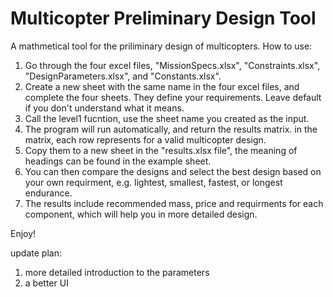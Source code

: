 # Multicopter Preliminary Design Tool
A mathmetical tool for the priliminary design of multicopters. How to use:

1. Go through the four excel files, "MissionSpecs.xlsx", "Constraints.xlsx", "DesignParameters.xlsx", and "Constants.xlsx".
2. Create a new sheet with the same name in the four excel files, and complete the four sheets. They define your requirements. Leave default if you don't understand what it means.
3. Call the level1 fucntion, use the sheet name you created as the input.
4. The program will run automatically, and return the results matrix. in the matrix, each row represents for a valid multicopter design.
5. Copy them to a new sheet in the "results.xlsx file", the meaning of headings can be found in the example sheet.
6. You can then compare the designs and select the best design based on your own requirment, e.g. lightest, smallest, fastest, or longest endurance.
7. The results include recommended mass, price and requirments for each component, which will help you in more detailed design.

Enjoy!



update plan:
1. more detailed introduction to the parameters 
2. a better UI
